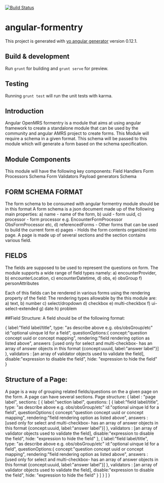 [![Build Status](https://travis-ci.org/AMPATH/openmrs-angularFormentry.svg?branch=master)](https://travis-ci.org/AMPATH/openmrs-angularFormentry)
# angular-formentry

This project is generated with [yo angular generator](https://github.com/yeoman/generator-angular)
version 0.12.1.

## Build & development

Run `grunt` for building and `grunt serve` for preview.

## Testing

Running `grunt test` will run the unit tests with karma.

## Introduction

Angular OpenMRS formentry is a module that aims at using angular framework to create a standalone module that can be used by the community and angular AMRS project to create forms.
This Module will require a schema in a given format. This schema will be passed to this module which will generate a form based on the schema specification.


## Module Components

This module will have the following key components:
Field Handlers
Form Processors
Schema
Form Validators
Payload generators
Schema

## FORM SCHEMA FORMAT


The form schema to be consumed with angular formentry module should be in this format
A form schema is a json document made up of the following main properties:
a) name - name of the form,
b) uuid - form uuid,
c) processor - form processor e.g. EncounterFormProcessor ObsFormProcessor etc,
d) referencedForms - Other forms that can be used to build the current form
e) pages - Holds the form contents organized into page. A page is made up of several sections and the section contains various field.

## FIELDS

The fields are supposed to be used to represent the questions on form. The module supports a wide range of field types namely:
a) encounterProvider,
b) encounterLocation,
c) encounterDatetime,
d) obs,
e) obsGroup
f) personAttributes

Each of this fields can be rendered in various forms using the rendering property of the field: The rendering types allowable by the this module are:
a) text,
b) number
c) select/dropdown
d) checkbox
e) multi-checkbox
f) ui-select-extended
g) date
h) problem

##Field Structure: A field should be of the following format:

{
label:"field label/title",
type: "as describe above e.g. obs/obsGroup/etc"
id:"optional uinque Id for a field",
questionOptions:{
concept:"question concept uuid or concept mapping",
rendering:"field rendering option as listed above",
answers :[used only for select and multi-checkbox- has an array of answer objects in this format {concept:uuuid, label:"answer label"}]
},
validators : [an array of validator objects used to validate the field],
disable:"expression to disable the field",
hide: "expression to hide the field"
}

## Structure of a Page:


A page is a way of grouping related fields/questions on the a given page on the form. A page can have several sections. Page structure:
{
label : "page label",
sections: [
{
label:"section label",
questions: [
{
label:"field label/title",
type: "as describe above e.g. obs/obsGroup/etc"
id:"optional uinque Id for a field",
questionOptions:{
concept:"question concept uuid or concept mapping",
rendering:"field rendering option as listed above",
answers :[used only for select and multi-checkbox- has an array of answer objects in this format {concept:uuuid, label:"answer label"}]
},
validators : [an array of validator objects used to validate the field],
disable:"expression to disable the field",
hide: "expression to hide the field"
},
{
label:"field label/title",
type: "as describe above e.g. obs/obsGroup/etc"
id:"optional uinque Id for a field",
questionOptions:{
concept:"question concept uuid or concept mapping",
rendering:"field rendering option as listed above",
answers :[used only for select and multi-checkbox- has an array of answer objects in this format {concept:uuuid, label:"answer label"}]
},
validators : [an array of validator objects used to validate the field],
disable:"expression to disable the field",
hide: "expression to hide the field"
}
]
}
]
}
